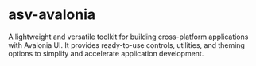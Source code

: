 # asv-avalonia
A lightweight and versatile toolkit for building cross-platform applications with Avalonia UI. It provides ready-to-use controls, utilities, and theming options to simplify and accelerate application development.

